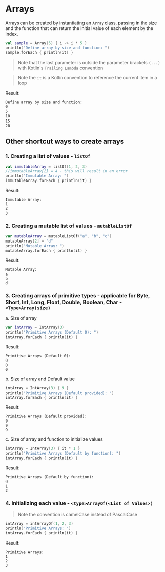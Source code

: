 # Arrays

Arrays can be created by instantiating an `Array` class, passing in the size and the function that can return the initial value of each element by the index.

```kotlin
val sample = Array(5) { i -> i * 5 }
println("Define array by size and function: ")
sample.forEach { println(it) }
```

> Note that the last parameter is outside the parameter brackets `(...)` with Kotlin's `Trailing Lambda` convention

> Note the `it` is a Kotlin convention to reference the current item in a loop

Result:
```bash
Define array by size and function:
0
5
10
15
20
```

## Other shortcut ways to create arrays

### 1. Creating a list of values - `listOf`

```kotlin
val immutableArray = listOf(1, 2, 3)
//immutableArray[2] = 4 - this will result in an error
println("Immutable Array: ")
immutableArray.forEach { println(it) }
```

Result:
```shell
Immutable Array:
1
2
3
```

### 2. Creating a mutable list of values - `mutableListOf`

```kotlin
var mutableArray = mutableListOf("a", "b", "c")
mutableArray[2] = "d"
println("Mutable Array: ")
mutableArray.forEach { println(it) }
```

Result:
```shell
Mutable Array:
a
b
d
```

### 3. Creating arrays of primitive types - applicable for Byte, Short, Int, Long, Float, Double, Boolean, Char - `<Type>Array(size)`

a. Size of array
```kotlin
var intArray = IntArray(3)
println("Primitive Arrays (Default 0): ")
intArray.forEach { println(it) }
```

Result:

```shell
Primitive Arrays (Default 0):
0
0
0
```

b. Size of array and Default value
```kotlin
intArray = IntArray(3) { 9 }
println("Primitive Arrays (Default provided): ")
intArray.forEach { println(it) }
```

Result:
```shell
Primitive Arrays (Default provided):
9
9
9
```

c. Size of array and function to initialize values

```kotlin
intArray = IntArray(3) { it * 1 }
println("Primitive Arrays (Default by function): ")
intArray.forEach { println(it) }
```

Result:
```shell
Primitive Arrays (Default by function):
0
1
2
```

### 4. Initializing each value - `<type>ArrayOf(<List of Values>)`

> Note the convention is camelCase instead of PascalCase

```kotlin
intArray = intArrayOf(1, 2, 3)
println("Primitive Arrays: ")
intArray.forEach { println(it) }
```

Result:
```shell
Primitive Arrays:
1
2
3
```